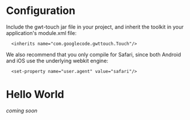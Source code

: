 # Configuration #

Include the gwt-touch jar file in your project, and inherit the toolkit in your application's module.xml file:
```
  <inherits name="com.googlecode.gwttouch.Touch"/>
```


We also recommend that you only compile for Safari, since both Android and iOS use the underlying webkit engine:
```
  <set-property name="user.agent" value="safari"/>
```

# Hello World #

_coming soon_